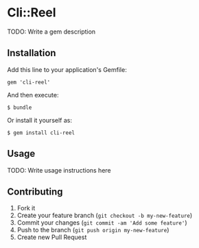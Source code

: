 # Cli::Reel

TODO: Write a gem description

## Installation

Add this line to your application's Gemfile:

    gem 'cli-reel'

And then execute:

    $ bundle

Or install it yourself as:

    $ gem install cli-reel

## Usage

TODO: Write usage instructions here

## Contributing

1. Fork it
2. Create your feature branch (`git checkout -b my-new-feature`)
3. Commit your changes (`git commit -am 'Add some feature'`)
4. Push to the branch (`git push origin my-new-feature`)
5. Create new Pull Request

